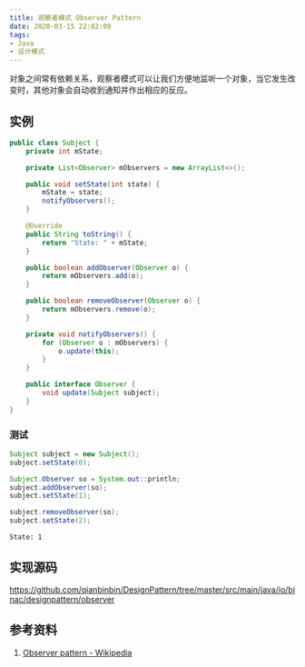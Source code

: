 ```yaml
---
title: 观察者模式 Observer Pattern
date: 2020-03-15 22:02:09
tags:
- Java
- 设计模式
---
```


对象之间常有依赖关系，观察者模式可以让我们方便地监听一个对象，当它发生改变时，其他对象会自动收到通知并作出相应的反应。

<!-- more -->

## 实例

```java
public class Subject {
    private int mState;

    private List<Observer> mObservers = new ArrayList<>();

    public void setState(int state) {
        mState = state;
        notifyObservers();
    }

    @Override
    public String toString() {
        return "State: " + mState;
    }

    public boolean addObserver(Observer o) {
        return mObservers.add(o);
    }

    public boolean removeObserver(Observer o) {
        return mObservers.remove(o);
    }

    private void notifyObservers() {
        for (Observer o : mObservers) {
            o.update(this);
        }
    }

    public interface Observer {
        void update(Subject subject);
    }
}
```

### 测试

```java
Subject subject = new Subject();
subject.setState(0);

Subject.Observer so = System.out::println;
subject.addObserver(so);
subject.setState(1);

subject.removeObserver(so);
subject.setState(2);
```

```shell
State: 1
```

## 实现源码

<https://github.com/qianbinbin/DesignPattern/tree/master/src/main/java/io/binac/designpattern/observer>

## 参考资料

1. [Observer pattern - Wikipedia](https://en.wikipedia.org/wiki/Observer_pattern)
